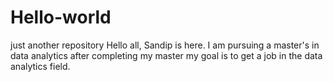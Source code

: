 # Hello-world
just another repository
Hello all,
Sandip is here. I am pursuing a master's in data analytics after completing my master my goal is to get a job in the data analytics field.
